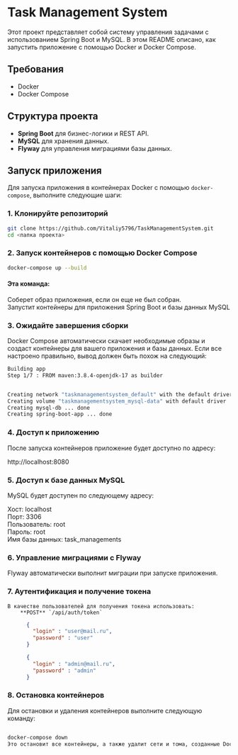 # Task Management System

Этот проект представляет собой систему управления задачами с использованием Spring Boot и MySQL. В этом README описано,
как запустить приложение с помощью Docker и Docker Compose.

## Требования

- Docker
- Docker Compose

## Структура проекта

- **Spring Boot** для бизнес-логики и REST API.
- **MySQL** для хранения данных.
- **Flyway** для управления миграциями базы данных.

## Запуск приложения

Для запуска приложения в контейнерах Docker с помощью `docker-compose`, выполните следующие шаги:

### 1. Клонируйте репозиторий

```bash
git clone https://github.com/Vitaliy5796/TaskManagementSystem.git
cd <папка проекта>
```

### 2. Запуск контейнеров с помощью Docker Compose

```bash
docker-compose up --build
```

#### Эта команда:

Соберет образ приложения, если он еще не был собран. \
Запустит контейнеры для приложения Spring Boot и базы данных MySQL

### 3. Ожидайте завершения сборки

Docker Compose автоматически скачает необходимые образы и создаст контейнеры для вашего приложения и базы данных. Если
все настроено правильно, вывод должен быть похож на следующий:

```bash
Building app
Step 1/7 : FROM maven:3.8.4-openjdk-17 as builder


Creating network "taskmanagementsystem_default" with the default driver
Creating volume "taskmanagementsystem_mysql-data" with default driver
Creating mysql-db ... done
Creating spring-boot-app ... done
```

### 4. Доступ к приложению

После запуска контейнеров приложение будет доступно по адресу:

http://localhost:8080

### 5. Доступ к базе данных MySQL

MySQL будет доступен по следующему адресу:

Хост: localhost \
Порт: 3306 \
Пользователь: root \
Пароль: root \
Имя базы данных: task_managements

### 6. Управление миграциями с Flyway

Flyway автоматически выполнит миграции при запуске приложения.

### 7. Аутентификация и получение токена

    В качестве пользователей для получения токена использовать:
        **POST** `/api/auth/token` 

```json
      {
        "login" : "user@mail.ru",
        "password" : "user"
      }
```
```json
      {
        "login" : "admin@mail.ru",
        "password" : "admin"
      } 
```

### 8. Остановка контейнеров

Для остановки и удаления контейнеров выполните следующую команду:

```bash

docker-compose down
Это остановит все контейнеры, а также удалит сети и тома, созданные Docker Compose.
```

